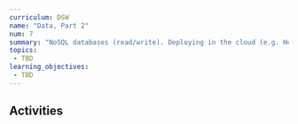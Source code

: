 ```yaml
---
curriculum: DSW
name: "Data, Part 2"
num: 7
summary: "NoSQL databases (read/write). Deploying in the cloud (e.g. Heroku), RESTful APIs."
topics:
 - TBD
learning_objectives:
 - TBD
---
```



## Activities



